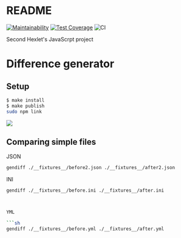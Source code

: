# README

[![Maintainability](https://api.codeclimate.com/v1/badges/0e0f9af228d6414e51af/maintainability)](https://codeclimate.com/github/pavels3579/frontend-project-lvl2/maintainability)
[![Test Coverage](https://api.codeclimate.com/v1/badges/0e0f9af228d6414e51af/test_coverage)](https://codeclimate.com/github/pavels3579/frontend-project-lvl2/test_coverage)
![CI](https://github.com/pavels3579/frontend-project-lvl2/workflows/CI/badge.svg)


Second Hexlet's JavaScrpt project

# Difference generator

## Setup

```sh
$ make install
$ make publish
sudo npm link
```

<a href="https://asciinema.org/a/JHA7bWRpsO2ji5u1m58UVphL5" target="_blank"><img src="https://asciinema.org/a/JHA7bWRpsO2ji5u1m58UVphL5.svg" /></a>

## Comparing simple files

JSON

```sh
gendiff ./__fixtures__/before2.json ./__fixtures__/after2.json
```


INI

```sh
gendiff ./__fixtures__/before.ini ./__fixtures__/after.ini



YML

```sh
gendiff ./__fixtures__/before.yml ./__fixtures__/after.yml


